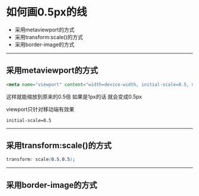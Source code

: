 
# **如何画0.5px的线**
* 采用metaviewport的方式
* 采用transform:scale()的方式
* 采用border-image的方式

------
## **采用metaviewport的方式**

```html
<meta name="viewport" content="width=device-width, initial-scale=0.5, minimum-scale=0.5, maximum-scale=0.5"/>
```

这样就能缩放到原来的0.5倍 如果是1px的话 就会变成0.5px

viewport只针对移动端有效果

`initial-scale=0.5`

------
## **采用transform:scale()的方式**

```css
transform: scale(0.5,0.5);
```

------
## **采用border-image的方式**
